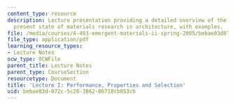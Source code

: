 ```yaml
---
content_type: resource
description: Lecture presentation providing a detailed overview of the history and
  present state of materials research in architecture, with examples.
file: /media/courses/4-493-emergent-materials-ii-spring-2005/bebae03d072c5c28386206718cb053c6_4493lec1.pdf
file_type: application/pdf
learning_resource_types:
- Lecture Notes
ocw_type: OCWFile
parent_title: Lecture Notes
parent_type: CourseSection
resourcetype: Document
title: 'Lecture I: Performance, Properties and Selection'
uid: bebae03d-072c-5c28-3862-06718cb053c6
---
```

